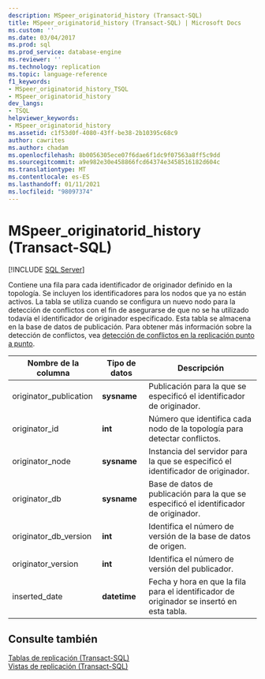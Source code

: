 ```yaml
---
description: MSpeer_originatorid_history (Transact-SQL)
title: MSpeer_originatorid_history (Transact-SQL) | Microsoft Docs
ms.custom: ''
ms.date: 03/04/2017
ms.prod: sql
ms.prod_service: database-engine
ms.reviewer: ''
ms.technology: replication
ms.topic: language-reference
f1_keywords:
- MSpeer_originatorid_history_TSQL
- MSpeer_originatorid_history
dev_langs:
- TSQL
helpviewer_keywords:
- MSpeer_originatorid_history
ms.assetid: c1f53d0f-4080-43ff-be38-2b10395c68c9
author: cawrites
ms.author: chadam
ms.openlocfilehash: 8b0056305ece07f6dae6f1dc9f07563a8ff5c9dd
ms.sourcegitcommit: a9e982e30e458866fcd64374e3458516182d604c
ms.translationtype: MT
ms.contentlocale: es-ES
ms.lasthandoff: 01/11/2021
ms.locfileid: "98097374"
---
```

# <a name="mspeer_originatorid_history-transact-sql"></a>MSpeer_originatorid_history (Transact-SQL)
[!INCLUDE [SQL Server](../../includes/applies-to-version/sqlserver.md)]

  Contiene una fila para cada identificador de originador definido en la topología. Se incluyen los identificadores para los nodos que ya no están activos. La tabla se utiliza cuando se configura un nuevo nodo para la detección de conflictos con el fin de asegurarse de que no se ha utilizado todavía el identificador de originador especificado. Esta tabla se almacena en la base de datos de publicación. Para obtener más información sobre la detección de conflictos, vea [detección de conflictos en la replicación punto a punto](../../relational-databases/replication/transactional/peer-to-peer-conflict-detection-in-peer-to-peer-replication.md).  
  
|Nombre de la columna|Tipo de datos|Descripción|  
|-----------------|---------------|-----------------|  
|originator_publication|**sysname**|Publicación para la que se especificó el identificador de originador.|  
|originator_id|**int**|Número que identifica cada nodo de la topología para detectar conflictos.|  
|originator_node|**sysname**|Instancia del servidor para la que se especificó el identificador de originador.|  
|originator_db|**sysname**|Base de datos de publicación para la que se especificó el identificador de originador.|  
|originator_db_version|**int**|Identifica el número de versión de la base de datos de origen.|  
|originator_version|**int**|Identifica el número de versión del publicador.|  
|inserted_date|**datetime**|Fecha y hora en que la fila para el identificador de originador se insertó en esta tabla.|  
  
## <a name="see-also"></a>Consulte también  
 [Tablas de replicación &#40;Transact-SQL&#41;](../../relational-databases/system-tables/replication-tables-transact-sql.md)   
 [Vistas de replicación &#40;Transact-SQL&#41;](../../relational-databases/system-views/replication-views-transact-sql.md)  
  
  

